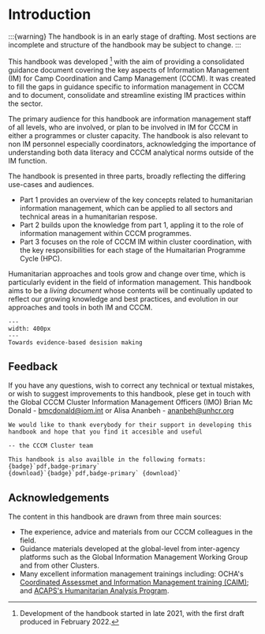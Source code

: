 # Introduction
:::{warning}
The handbook is in an early stage of drafting. Most sections are incomplete and structure of the handbook may be subject to change.
:::

This handbook was developed [^ref1] with the aim of providing a consolidated guidance document covering the key aspects of Information Management (IM) for Camp Coordination and Camp Management (CCCM). It was created to fill the gaps in guidance specific to information management in CCCM and to document, consolidate and streamline existing IM practices within the sector.

The primary audience for this handbook are information management staff of all levels, who are involved, or plan to be involved in IM for CCCM in either a programmes or cluster capacity. The handbook is also relevant to non IM personnel especially coordinators, acknowledging the importance of understanding both data literacy and CCCM analytical norms outside of the IM function.

The handbook is presented in three parts, broadly reflecting the differing use-cases and audiences. 
- Part 1 provides an overview of the key concepts related to humanitarian information management, which can be applied to all sectors and technical areas in a humanitarian respose. 
- Part 2 builds upon the knowledge from part 1, appling it to the role of information management within CCCM programmes.
- Part 3 focuses on the role of CCCM IM within cluster coordination, with the key responsibilities for each stage of the Humaitarian Programme Cycle (HPC).

Humanitarian approaches and tools grow and change over time, which is particularly evident in the field of information management. This handbook aims to be a *living document* whose contents will be continually updated to reflect our growing knowledge and best practices, and evolution in our approaches and tools in both IM and CCCM.

```{figure} part1/images/spirits.jpg
---
width: 400px
---
Towards evidence-based desision making
```

## Feedback
If you have any questions, wish to correct any technical or textual mistakes, or wish to suggest improvements to this handbook, plese get in touch with the Global CCCM Cluster Information Management Officers (IMO) Brian Mc Donald - [bmcdonald@iom.int](mailto:bmcdonald@iom.int) or Alisa Ananbeh - [ananbeh@unhcr.org](mailto:ananbeh@unhcr.org)

```{epigraph}
We would like to thank everybody for their support in developing this handbook and hope that you find it accesible and useful

-- the CCCM Cluster team
```

```{note}
This handbook is also availble in the following formats: 
{badge}`pdf,badge-primary`
{download}`{badge}`pdf,badge-primary` {download}`
```

## Acknowledgements
The content in this handbook are drawn from three main sources:
- The experience, advice and materials from our CCCM colleagues in the field.
- Guidance materials developed at the global-level from inter-agency platforms such as the Global Information Management Working Group and from other Clusters.
- Many excellent information management trainings including: OCHA's [Coordinated Assessmet and Information Management training (CAIM)](https://www.humanitarianresponse.info/en/operations/simulation-training/caim); and [ACAPS's Humanitarian Analysis Program](https://www.acaps.org/humanitarian-analysis-programme-hap).



[^ref1]: Development of the handbook started in late 2021, with the first draft produced in February 2022.
[^ref2]: A sample footnote with {download}`file <./part1/files/jiaf.pdf>`
